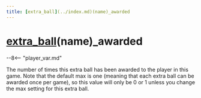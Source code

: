 ```yaml
---
title: [extra_ball](../index.md)(name)_awarded
---
```


# [extra_ball](../index.md)(name)_awarded


--8<-- "player_var.md"

The number of times this extra ball has been awarded to the player in
this game. Note that the default max is one (meaning that each extra
ball can be awarded once per game), so this value will only be 0 or 1
unless you change the max setting for this extra ball.
